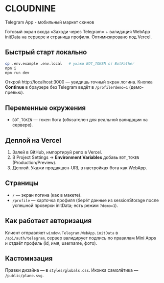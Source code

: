 # CLOUDNINE

Telegram App - мобильный маркет скинов

Готовый экран входа «Заходи через Telegram» + валидация WebApp initData на сервере и страница профиля.
Оптимизировано под Vercel.

## Быстрый старт локально
```bash
cp .env.example .env.local   # укажи BOT_TOKEN от BotFather
npm i
npm run dev
```
Открой http://localhost:3000 — увидишь точный экран логина.
Кнопка **Continue** в браузере без Telegram ведёт в `/profile?demo=1` (демо-превью).

## Переменные окружения
- `BOT_TOKEN` — токен бота (обязателен для реальной валидации на сервере).

## Деплой на Vercel
1. Залей в GitHub, импортируй репо в Vercel.
2. В Project Settings → **Environment Variables** добавь `BOT_TOKEN` (Production/Preview).
3. Деплой. Укажи продакшен-URL в настройках бота как WebApp.

## Страницы
- `/` — экран логина (как в макете).
- `/profile` — карточка профиля (берёт данные из sessionStorage после успешной проверки initData; есть режим `?demo=1`).

## Как работает авторизация
Клиент отправляет `window.Telegram.WebApp.initData` в `/api/auth/telegram`,
сервер валидирует подпись по правилам Mini Apps и отдаёт профиль (id, имя, username, фото).

## Кастомизация
Правки дизайна — в `styles/globals.css`.
Иконка самолётика — `/public/plane.svg`.